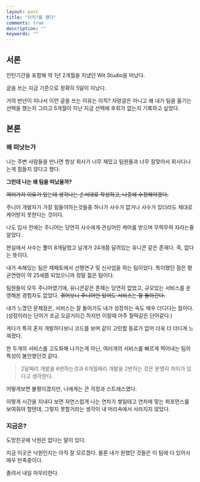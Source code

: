 ```yaml
---
layout: post
title: "이직?을 했다"
comments: true
description: ""
keywords: ""
---
```


## 서론
인턴기간을 포함해 약 1년 2개월을 지냈던 Wit Studio을 떠났다.

글을 쓰는 지금 기준으로 정확히 5달이 지났다.

거의 반년이 지나서 이런 글을 쓰는 이유는 이직? 자랑글은 아니고 왜 내가 팀을 옮기는 선택을 했는지
그리고 5개월이 지난 지금 선택에 후회가 없는지 기록하고 싶었다.


## 본론

### 왜 떠낫는가

나는 주변 사람들을 만나면 항상 회사가 너무 재밌고 팀원들과 너무 잘맞아서 회사다니는게 힘들지 않다고 했다.


**그런데 나는 왜 팀을 떠났을까?**

~~여러가지 이유가 있는데 생각나는 순서대로 작성하고, 나중에 수정해야겠다.~~


주니어 개발자가 가장 힘들어하는것들중 하나가 사수가 없거나 사수가 있더라도 제대로 케어받지 못한다는 것이다.

나도 입사 전에는 주니어는 당연히 사수에게 관심어린 케어를 받으며 무럭무럭 자라는줄 알았다.

현실에서 사수는 뿔이 8개달렸고 날개가 24개쯤 달려있는 유니콘 같은 존재다. 즉, 없다는 뜻이다.


내가 속해있는 팀은 제페토에서 선행연구 및 신사업을 하는 팀이었다. 특이했던 점은 평균연령이 약 25세쯤 되었으니까 정말 젊은 팀이다.

팀원들이 모두 주니어였기에, 유니콘같은 존재는 당연히 없었고, 규모있는 서비스를 운영해본 경험자도 없었다. ~~겪어보니 주니어만 있어도 서비스는 잘 돌아간다.~~

내가 느꼈던 문제점은, 서비스는 잘 돌아가도 내가 성장하는 속도 매우 더디다는 점이다. (성장이라는 단어가 조금 오글거리긴 하지만 이럴때 아주 찰떡같은 단어같다.)

게다가 특히 혼자 개발하다보니 코드를 보며 같이 고민할 동료가 없어 더욱 더 더디게 느껴졌다.

<!-- 또다른 이유는 내가 속해있던 팀이 같은 조직의 다른 팀들과 떨어져 있어서 그런지 교류가 힘들었다.
그래서 인지 다른 팀과 같이 협업해야하는 일정이 전달되지 않는 일이 많았다. "오늘까지 해주셔야해요" 라는 말을 많이 들었다.
교류도 안되는데 개발 인프라 의존도가 너무 높았다. 우리 서비스가 인프라 장애가 터졌는데 권한이 없어서 해결을 못하는 경우도 있었다. -->


한 두개의 서비스를 고도화해 나가는게 아닌, 여러개의 서비스를 빠르게 찍어내는 팀의 특성이 불안했던것 같다.
> 2달짜리 개발을 6번하는것과 6개월짜리 개발을 2번하는 것은 분명히 차이가 있다고 생각한다.

어떻게보면 불평이겠지만, 나에게는 큰 걱정과 스트레스였다.

이렇게 시간을 지내다 보면 자연스럽게 나는 연차가 쌓일테고 연차에 맞는 퍼포먼스를 보여줘야 할텐데, 그렇지 못할거라는 생각이 내 머리속에서 사라지지 않았다.







### 지금은?

도망친곳에 낙원은 없다는 말이 있다.

지금 이곳은 낙원인지는 아직 잘 모르겠다. 물론 내가 원했던 것들은 이 팀에 다 있어서 매우 만족중이다.




졸려서 내일 마무리한다.


<!-- ### TMI -->
<!-- 2018년 대학교를 졸업과 동시에 개발을 업으로 삼아야겠다는 확신을 가진 뒤 구직활동에 나섰다.

운좋게 교육을 받던 스마일게이트에서 인턴을 한번, 그리고 스타트업 문화를 느껴보고싶어 하이퍼커넥트에서 인턴을 했다.

두 번의 인턴뒤에 느낀점은 이제 그만 떠돌고 정착해서 일을 하고싶었고, 혼자하는 개발이아닌 함께하는 개발을 하고싶었다.

그래서 원래 목표로 했던 대기업들보다 규모는 작아도 재미있게 개발할 수 있는 기업들을 찾았다.

그렇게 한달에 20번 넘게 면접을 보며 한 스타트업에 신입으로 입사를 확정하게 되었다.

입사 날짜를 확정지었지만 그래도 내심 규모가 큰 회사에서 일하고싶은 마음이 있었다.

뭔가 마음이 갈팡질팡 하던 차에 스노우에서 인턴을 채용한다는 비공식? 공고를 보게되었고 지원했다. -->

<!-- 2018년 끝자락, 나는 한 스타트업에 입사가 확정된 상태였지만 스노우에서 인턴을 채용한다는 비공식? 공고를 보게 되었다.
뭔가 마음이 갈팡질팡했기에 정직원이라는 달콤한 유혹을 뿌리치고 한번 더 도전하
이 지원으로 입사까지 정말 다사다난했지만 스노우에서 1년2개월을 있을 수 있었다. -->









